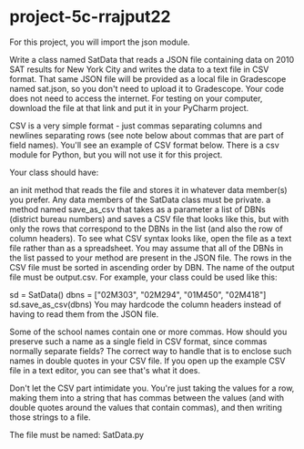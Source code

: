 # project-5c-rrajput22

For this project, you will import the json module.

Write a class named SatData that reads a JSON file containing data on 2010 SAT results for New York City and writes the data to a text file in CSV format. That same JSON file will be provided as a local file in Gradescope named sat.json, so you don't need to upload it to Gradescope. Your code does not need to access the internet. For testing on your computer, download the file at that link and put it in your PyCharm project.

CSV is a very simple format - just commas separating columns and newlines separating rows (see note below about commas that are part of field names). You'll see an example of CSV format below. There is a csv module for Python, but you will not use it for this project.

Your class should have:

an init method that reads the file and stores it in whatever data member(s) you prefer. Any data members of the SatData class must be private.
a method named save_as_csv that takes as a parameter a list of DBNs (district bureau numbers) and saves a CSV file that looks like this, but with only the rows that correspond to the DBNs in the list (and also the row of column headers). To see what CSV syntax looks like, open the file as a text file rather than as a spreadsheet. You may assume that all of the DBNs in the list passed to your method are present in the JSON file. The rows in the CSV file must be sorted in ascending order by DBN. The name of the output file must be output.csv.
For example, your class could be used like this:

sd = SatData()
dbns = ["02M303", "02M294", "01M450", "02M418"]
sd.save_as_csv(dbns)
You may hardcode the column headers instead of having to read them from the JSON file.

Some of the school names contain one or more commas. How should you preserve such a name as a single field in CSV format, since commas normally separate fields? The correct way to handle that is to enclose such names in double quotes in your CSV file. If you open up the example CSV file in a text editor, you can see that's what it does.

Don't let the CSV part intimidate you. You're just taking the values for a row, making them into a string that has commas between the values (and with double quotes around the values that contain commas), and then writing those strings to a file.

The file must be named: SatData.py
